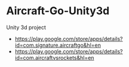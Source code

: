 # Aircraft-Go-Unity3d
Unity 3d project

- https://play.google.com/store/apps/details?id=com.signature.aircraftgo&hl=en
- https://play.google.com/store/apps/details?id=com.aircraftvsrockets&hl=en
